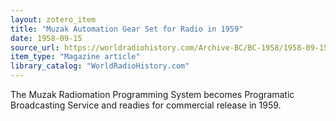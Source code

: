 ```yaml
---
layout: zotero_item
title: "Muzak Automation Gear Set for Radio in 1959"
date: 1958-09-15
source_url: https://worldradiohistory.com/Archive-BC/BC-1958/1958-09-15-BC.pdf
item_type: "Magazine article"
library_catalog: "WorldRadioHistory.com"
---
```


<span class="Z3988" title="url_ver=Z39.88-2004&amp;ctx_ver=Z39.88-2004&amp;rfr_id=info%3Asid%2Fzotero.org%3A2&amp;rft_val_fmt=info%3Aofi%2Ffmt%3Akev%3Amtx%3Adc&amp;rft.type=magazineArticle&amp;rft.title=Muzak%20Automation%20Gear%20Set%20for%20Radio%20in%201959&amp;rft.source=Broadcasting&amp;rft.description=The%20Muzak%20Radiomation%20Programming%20System%20becomes%20Programatic%20Broadcasting%20Service%20and%20readies%20for%20commercial%20release%20in%201959.&amp;rft.identifier=https%3A%2F%2Fworldradiohistory.com%2FArchive-BC%2FBC-1958%2F1958-09-15-BC.pdf&amp;rft.date=1958-09-15&amp;rft.pages=81">
The Muzak Radiomation Programming System becomes Programatic Broadcasting Service and readies for commercial release in 1959.
</span>
